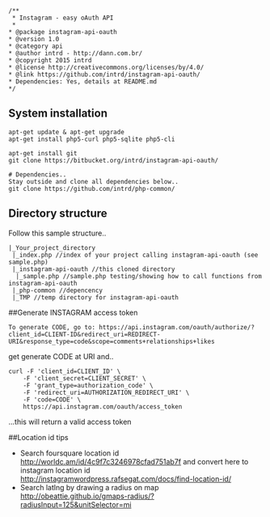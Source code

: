 ```
/**
 * Instagram - easy oAuth API 
 * 
* @package instagram-api-oauth
* @version 1.0
* @category api
* @author intrd - http://dann.com.br/
* @copyright 2015 intrd
* @license http://creativecommons.org/licenses/by/4.0/
* @link https://github.com/intrd/instagram-api-oauth/
* Dependencies: Yes, details at README.md
*/
```
## System installation
```
apt-get update & apt-get upgrade
apt-get install php5-curl php5-sqlite php5-cli

apt-get install git
git clone https://bitbucket.org/intrd/instagram-api-oauth/

# Dependencies.. 
Stay outside and clone all dependencies below..
git clone https://github.com/intrd/php-common/ 
```
## Directory structure
Follow this sample structure..
```
|_Your_project_directory
 |_index.php //index of your project calling instagram-api-oauth (see sample.php)
 |_instagram-api-oauth //this cloned directory
  |_sample.php //sample.php testing/showing how to call functions from instagram-api-oauth
 |_php-common //depencency
 |_TMP //temp directory for instagram-api-oauth

```

##Generate INSTAGRAM access token
```
To generate CODE, go to: https://api.instagram.com/oauth/authorize/?client_id=CLIENT-ID&redirect_uri=REDIRECT-URI&response_type=code&scope=comments+relationships+likes
```
get generate CODE at URI and..
```
curl -F 'client_id=CLIENT_ID' \
    -F 'client_secret=CLIENT_SECRET' \
    -F 'grant_type=authorization_code' \
    -F 'redirect_uri=AUTHORIZATION_REDIRECT_URI' \
    -F 'code=CODE' \
    https://api.instagram.com/oauth/access_token
```
...this will return a valid access token

##Location id tips
- Search foursquare location id http://worldc.am/id/4c9f7c3246978cfad751ab7f and convert here to instagram location id http://instagramwordpress.rafsegat.com/docs/find-location-id/
- Search latlng by drawing a radius on map http://obeattie.github.io/gmaps-radius/?radiusInput=125&unitSelector=mi